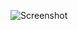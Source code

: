 ![Screenshot](https://raw.githubusercontent.com/Cryakl/Ultimate-RAT-Collection/refs/heads/main/Nitol/lafgr/Screenshot.png)
